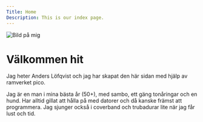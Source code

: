 ```yaml
---
Title: Home
Description: This is our index page.
---
```

![Bild på mig](%assets_url%/img/me.jpg)

Välkommen hit
=============

Jag heter Anders Löfqvist och jag har skapat den här sidan med hjälp av ramverket pico.

Jag är en man i mina bästa år (50+), med sambo, ett gäng tonåringar och en hund. Har alltid gillat att hålla  på med datorer
och då kanske främst att programmera. Jag sjunger också i coverband och trubadurar lite när jag får lust och tid.




